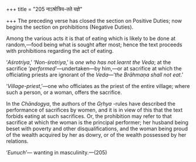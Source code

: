 +++
title = "205 नाऽश्रोत्रिय-तते यज्ञे"

+++
The preceding verse has closed the section on Positive Duties; now
begins the section on prohibitions (Negative Duties).

Among the various acts it is that of eating which is likely to be done
at random,—food being what is sought after most; hence the text proceeds
with prohibitions regarding the act of eating.

‘*Aśrotriya*,’ ‘*Non-śrotriya*,’ is *one who has not learnt the Veda*;
at the sacrifice ‘*performed*’—undertaken—by him,—or at sacrifice at
which the officiating priests are ignorant of the *Veda*—‘*the Brāhmaṇa
shall not eat*.’

‘*Village-priest*,’—one who officiates as the priest of the entire
village; where such a person, or a woman, offers the sacrifice.

In the *Chāndogya*, the authors of the *Gṛhya* -rules have described the
performance of sacrifices by women, and it is in view of this that the
text forbids eating at such sacrifices. Or, the prohibition may refer to
that sacrifice at which the woman is the principal performer; her
husband being beset with poverty and other disqualifications, and the
woman being proud of the wealth acquired by her as dowry, or of the
wealth possessed by her relations.

‘*Eunuch*’— wanting in masculinity.—(205)


